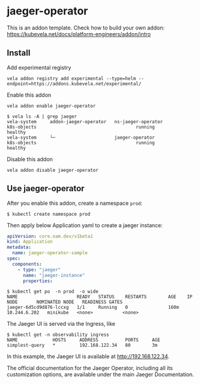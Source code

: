 # jaeger-operator

This is an addon template. Check how to build your own addon: https://kubevela.net/docs/platform-engineers/addon/intro

## Install

Add experimental registry
```
vela addon registry add experimental --type=helm --endpoint=https://addons.kubevela.net/experimental/
```

Enable this addon
```
vela addon enable jaeger-operator
```

```shell
$ vela ls -A | grep jaeger
vela-system     addon-jaeger-operator   ns-jaeger-operator                      k8s-objects                                     running         healthy
vela-system     └─                      jaeger-operator                         k8s-objects                                     running         healthy
```

Disable this addon
```
vela addon disable jaeger-operator
```

## Use jaeger-operator

After you enable this addon, create a namespace `prod`:

```shell
$ kubectl create namespace prod
```

Then apply below Application yaml to create a jaeger instance:

```yaml
apiVersion: core.oam.dev/v1beta1
kind: Application
metadata:
  name: jaeger-operator-sample
spec:
  components:
    - type: "jaeger"
      name: "jaeger-instance"
      properties:
```

```shell
$ kubectl get po  -n prod  -o wide
NAME                      READY   STATUS    RESTARTS        AGE    IP             NODE       NOMINATED NODE   READINESS GATES
jaeger-6d5cd9d876-lccxg   1/1     Running   0               160m   10.244.6.202   minikube   <none>           <none>
```

The Jaeger UI is served via the Ingress, like

```shell
$ kubectl get -n observability ingress
NAME             HOSTS     ADDRESS          PORTS     AGE
simplest-query   *         192.168.122.34   80        3m
```

In this example, the Jaeger UI is available at http://192.168.122.34.

The official documentation for the Jaeger Operator, including all its customization options, are available under the main Jaeger Documentation.
